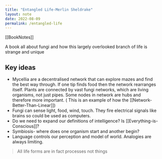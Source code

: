 ```yaml
---
title: "Entangled Life-Merlin Sheldrake"
layout: note
date: 2022-08-09
permalink: /entangled-life
---
```


[[BookNotes]] 

A book all about fungi and how this largely overlooked branch of life is strange and unique

## Key ideas

-   Mycellia are a decentralised network that can explore mazes and find the best way through. If one tip finds food then the network rearranges itself. Plants are connected by vast fungi networks, which are living organisms, not just pipes. Some nodes in network are hubs and therefore more important. ( This is an example of how the [[Network-Better-Than-Linear]])
-   Fungi can sense light, food, wind, touch. They fire electrical signals like brains so could be used as computers.
-   Do we need to expand our definitions of intelligence? Is [[Everything-is-Conscious]]?
-   Symbiosis- where does one organism start and another begin?
-   Language controls our perception and model of world. Analogies are always limiting.

> All life forms are in fact processes not things
